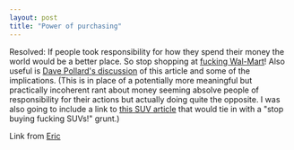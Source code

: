 ```yaml
---
layout: post
title: "Power of purchasing"
---
```




Resolved: If people took responsibility for how they spend their money the world would be a better place. So stop shopping at <a href="http://www.fastcompany.com/magazine/77/walmart.html">fucking Wal-Mart</a>! Also useful is <a href="http://blogs.salon.com/0002007/2003/11/18.html#a520">Dave Pollard's discussion</a> of this article and some of the implications. (This is in place of a potentially more meaningful but practically incoherent rant about money seeming absolve people of responsibility for their actions but actually doing quite the opposite. I was also going to include a link to <a href="http://www.nytimes.com/2003/11/22/business/22conserve.html">this SUV article</a> that would tie in with a "stop buying fucking SUVs!" grunt.)

<p>Link from <a href="http://eric.weblogs.com/2003/11/20#a2441">Eric</a></p>


